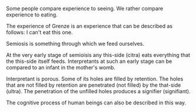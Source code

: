 Some people compare experience to seeing. We rather compare experience to eating.

The experience of Grenze is an experience that can be described as follows: I can't eat this one.

Semiosis is something through which we feed ourselves.

At the very early stage of semioisis any this-side (citra) eats everything that the this-side itself feeds. Interpretants at such an early stage can be compared to an infant in the mother's womb.

Interpretant is porous. Some of its holes are filled by retention. The holes that are not filled by retention are penetrated (not filled) by the that-side (ultra). The penetration of the unfilled holes produces a signifier (signifiant).

The cognitive process of human beings can also be described in this way.
